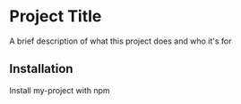 # Project Title

A brief description of what this project does and who it's for

## Installation

Install my-project with npm

# 
